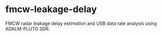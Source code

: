 # fmcw-leakage-delay
FMCW radar leakage delay estimation and USB data rate analysis using ADALM-PLUTO SDR.
